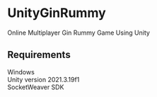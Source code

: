 # UnityGinRummy
Online Multiplayer Gin Rummy Game Using Unity

## Requirements
Windows </br>
Unity version 2021.3.19f1 </br>
SocketWeaver SDK </br>
